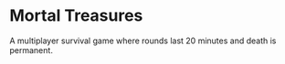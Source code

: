 # Mortal Treasures

A multiplayer survival game where rounds last 20 minutes and death is permanent.
